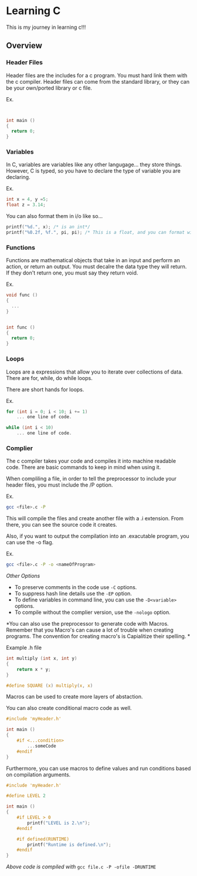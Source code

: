 # Learning C

This is my journey in learning c!!!

## Overview

### Header Files

Header files are the includes for a c program. You must hard link them with the c compiler. Header files can
come from the standard library, or they can be your own/ported library or c file.

Ex.

``` c


int main ()
{
  return 0;
}
```

### Variables

In C, variables are variables like any other langugage... they store things. However, C is typed, so you have
to declare the type of variable you are declaring.

Ex.

``` c
int x = 4, y =5;
float z = 3.14;
```

You can also format them in i/o like so...

``` c
printf("%d.", x); /* is an int*/
printf("%0.2f, %f.", pi, pi); /* This is a float, and you can format with precision as well. */
```

### Functions

Functions are mathematical objects that take in an input and perform an action, or return an output.
You must decalre the data type they will return. If they don't return one, you must say they return void.

Ex.

``` c
void func ()
{
  ...
}


int func ()
{
  return 0;
}
```

### Loops

Loops are a expressions that allow you to iterate over collections of data. There are for, while, do while loops.

There are short hands for loops.

Ex.

``` c
for (int i = 0; i < 10; i += 1)
	... one line of code.

while (int i < 10)
	... one line of code.
```

### Complier

The c compiler takes your code and compiles it into machine readable code. There are basic commands
to keep in mind when using it.

When compliling a file, in order to tell the preprocessor to include your header files, you must include the /P
option.

Ex.

``` sh
gcc <file>.c -P
```

This will compile the files and create another file with a <file>.i extension. From there, you can see the source code
it creates.

Also, if you want to output the compilation into an .exacutable program, you can use the -o flag.

Ex.

``` sh
gcc <file>.c -P -o <nameOfProgram>
```

*Other Options*

* To preserve comments in the code use `-C` options.
* To suppress hash line details use the `-EP` option.
* To define variables in command line, you can use the `-D<variable>` options.
* To compile without the complier version, use the `-nologo` option.

*You can also use the preprocessor to generate code with Macros. Remember that you Macro's can cause a lot of trouble
when creating programs. The convention for creating macro's is Capialitize their spelling.
*

Example .h file
``` c
int multiply (int x, int y)
{
	return x * y;
}

#define SQUARE (x) multiply(x, x) 
```

Macros can be used to create more layers of abstaction.

You can also create conditional macro code as well.

``` c
#include 'myHeader.h' 

int main ()
{
	#if <...condition>
		...someCode
	#endif 
}
```

Furthermore, you can use macros to define values and run conditions based on compilation arguments.

``` c
#include 'myHeader.h'

#define LEVEL 2

int main ()
{
	#if LEVEL > 0 
		printf("LEVEL is 2.\n");
	#endif

	#if defined(RUNTIME)
		printf("Runtime is defined.\n");
	#endif
}
```
*Above code is compiled with*
`gcc file.c -P -ofile -DRUNTIME`
